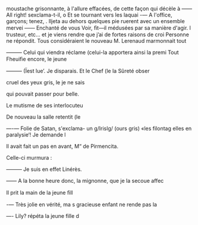 moustache grisonnante, à l'allure
effacées, de cette façon qui décèle à
—— All right! sexclama-t-il, o
Et se tournant vers les laquai
-— A l'office, garçons; tenez, .
Iljeta au dehors quelques pie
ruerent avec un ensemble mervei
—— Enchanté de vous Voir, ﬁt—il
médusées par sa manière d'agir. l
trusteur, etc... et je viens rendre
que j’ai de fortes raisons de croi
Personne ne répondit.
Tous considéraient le nouveau
M. Lerenaud marmonnait tout

——— Celui qui viendra réclame
(celui-la apportera ainsi la premi
Tout  Fheuiﬁe encore, le jeune

——— (Ïest lue’. Je disparais.
Et le Chef (le la Sûreté obser

cruel des yeux gris, le je ne sais

qui pouvait passer pour belle.

Le mutisme de ses interlocuteu

De nouveau la salle retentit (le

—-— Folie de Satan, s'exclama-
un g/Irislg/ (ours gris) «les filontag
elles en paralysie‘! Je demande l

ll avait fait un pas en avant,
M“ de Pirmencita.

Celle-ci murmura :

——— Je suis en effet Linérès.

—— A la bonne heure donc, la
mignonne, que je la secoue affec

Il prit la main de la jeune ﬁll

-— Très jolie en vérité, ma s
gracieuse enfant ne rende pas la

—- Lily? répéta la jeune fille d

